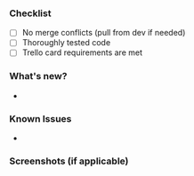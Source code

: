 ### Checklist
- [ ] No merge conflicts (pull from dev if needed)
- [ ] Thoroughly tested code
- [ ] Trello card requirements are met

### What's new?
*

### Known Issues
* 

### Screenshots (if applicable)

